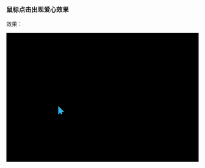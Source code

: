 ### 鼠标点击出现爱心效果

效果：

![演示](https://raw.githubusercontent.com/DW62/ImgStg/master/202306101447015.gif)
